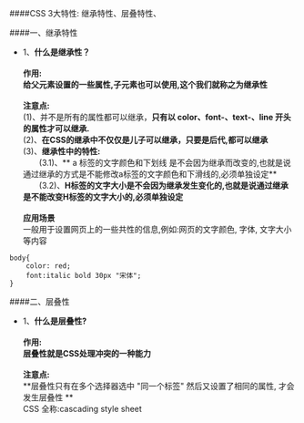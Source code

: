 
####CSS 3大特性:
    继承特性、层叠特性、



####一、继承特性


- 1、**什么是继承性？**<br><br>**作用:**<br> **给父元素设置的一些属性,子元素也可以使用,这个我们就称之为继承性**<br><br>**注意点:**<br>(1)、并不是所有的属性都可以继承，**只有以 color、font-、text-、line 开头的属性才可以继承.**<br>(2)、**在CSS的继承中不仅仅是儿子可以继承，只要是后代,都可以继承**<br>(3)、**继承性中的特性:**<br>&emsp;&emsp;(3.1)、** a 标签的文字颜色和下划线 是不会因为继承而改变的,也就是说通过继承的方式是不能修改a标签的文字颜色和下滑线的,必须单独设定**<br>&emsp;&emsp;(3.2)、**H标签的文字大小是不会因为继承发生变化的,也就是说通过继承是不能改变H标签的文字大小的,必须单独设定**<br><br>**应用场景**<br>一般用于设置网页上的一些共性的信息,例如:网页的文字颜色, 字体, 文字大小等内容

```
body{
    color: red;
    font:italic bold 30px "宋体";
} 

```


####二、层叠性

- 1、**什么是层叠性?**<br><br>**作用:**<br>**层叠性就是CSS处理冲突的一种能力**<br><br>**注意点:**<br> **层叠性只有在多个选择器选中 "同一个标签" 然后又设置了相同的属性, 才会发生层叠性 **<br> CSS 全称:cascading style sheet

